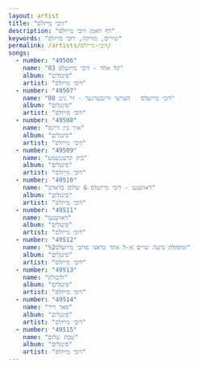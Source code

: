 ```yaml
---
layout: artist
title: "דובי מייזלס"
description: "דף האמן דובי מייזלס"
keywords: "שירים, מוזיקה, דובי מייזלס"
permalink: /artists/דובי-מייזלס/
songs:
  - number: "49506"
    name: "03 קל אחד - דובי מייזעלס"
    album: "סינגלים"
    artist: "דובי מייזלס"
  - number: "49507"
    name: "08 דובי מייזעלס   הערשי וויינבערגער - זיי גיט"
    album: "סינגלים"
    artist: "דובי מייזלס"
  - number: "49508"
    name: "איך בין דיינס"
    album: "סינגלים"
    artist: "דובי מייזלס"
  - number: "49509"
    name: "ביזן קרעטשמע"
    album: "סינגלים"
    artist: "דובי מייזלס"
  - number: "49510"
    name: "דאווענען - דובי מייזעלס & שלום בראדט"
    album: "סינגלים"
    artist: "דובי מייזלס"
  - number: "49511"
    name: "דאווענען"
    album: "סינגלים"
    artist: "דובי מייזלס"
  - number: "49512"
    name: "דובי מייזעלס%2c ומקהלת נרננה שרים א-ל אחד בראנו"
    album: "סינגלים"
    artist: "דובי מייזלס"
  - number: "49513"
    name: "ולזבולון"
    album: "סינגלים"
    artist: "דובי מייזלס"
  - number: "49514"
    name: "פאר דיר"
    album: "סינגלים"
    artist: "דובי מייזלס"
  - number: "49515"
    name: "שבת שלום"
    album: "סינגלים"
    artist: "דובי מייזלס"
---
```

